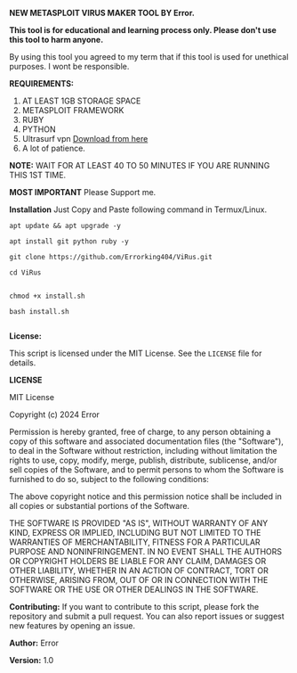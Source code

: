 **NEW METASPLOIT VIRUS MAKER TOOL BY Error.**

**This tool is for educational and learning process only. Please don't use this tool to harm anyone.**

By using this tool you agreed to my term that if this tool is used for unethical purposes. I wont be responsible.

**REQUIREMENTS:**
1. AT LEAST 1GB STORAGE SPACE
2. METASPLOIT FRAMEWORK
3. RUBY
4. PYTHON
5. Ultrasurf vpn [Download from here](https://play.google.com/store/apps/details?id=us.ultrasurf.mobile.ultrasurf)
6. A lot of patience. 

**NOTE:**
WAIT FOR AT LEAST 40 TO 50 MINUTES IF YOU ARE RUNNING THIS 1ST TIME.

**MOST IMPORTANT**
Please Support me. 


**Installation**
Just Copy and Paste following command in Termux/Linux.
```
apt update && apt upgrade -y

apt install git python ruby -y

git clone https://github.com/Errorking404/ViRus.git

cd ViRus


chmod +x install.sh

bash install.sh


```

**License:**

This script is licensed under the MIT License. See the `LICENSE` file for details.

**LICENSE**

MIT License

Copyright (c) 2024 Error

Permission is hereby granted, free of charge, to any person obtaining a copy
of this software and associated documentation files (the "Software"), to deal
in the Software without restriction, including without limitation the rights
to use, copy, modify, merge, publish, distribute, sublicense, and/or sell
copies of the Software, and to permit persons to whom the Software is
furnished to do so, subject to the following conditions:

The above copyright notice and this permission notice shall be included in all
copies or substantial portions of the Software.

THE SOFTWARE IS PROVIDED "AS IS", WITHOUT WARRANTY OF ANY KIND, EXPRESS OR
IMPLIED, INCLUDING BUT NOT LIMITED TO THE WARRANTIES OF MERCHANTABILITY,
FITNESS FOR A PARTICULAR PURPOSE AND NONINFRINGEMENT. IN NO EVENT SHALL THE
AUTHORS OR COPYRIGHT HOLDERS BE LIABLE FOR ANY CLAIM, DAMAGES OR OTHER
LIABILITY, WHETHER IN AN ACTION OF CONTRACT, TORT OR OTHERWISE, ARISING FROM,
OUT OF OR IN CONNECTION WITH THE SOFTWARE OR THE USE OR OTHER DEALINGS IN THE
SOFTWARE.

**Contributing:**
If you want to contribute to this script, please fork the repository and submit a pull request. You can also report issues or suggest new features by opening an issue.

**Author:**
Error

**Version:**
1.0
